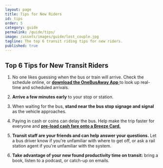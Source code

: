 ```yaml
---
layout: page
title: Tips for New Riders
id: tips
order: 5
category: guide
permalink: /guide/tips/
image: /assets/images/guide/lost_couple.jpg
tagline: The top 6 transit riding tips for new riders.
published: true
---
```


## Top 6 Tips for New Transit Riders

1.  No one likes guessing when the bus or train will arrive.  Check the schedule online, or <a href="http://atltransit.org/guide/safety/#real-time-info"> **download the OneBusAway App** </a> to look up real-time and scheduled arrivals.

2.  **Arrive a few minutes early** to your stop or station.

3.  When waiting for the bus, **stand near the bus stop signage and signal** as the vehicle approaches.

4.  Paying in cash or coins can delay the bus.  Help make the trip faster for everyone and <a href="http://www.breezecard.com/"> **pre-load cash fare onto a Breeze Card.** </a>

5.  **Transit staff are your friends and can help answer your questions.**  Let a bus driver know if you're unfamiliar with where to get off, or ask a rail station agent if you're unfamiliar with the system.

6.  **Take advantage of your new found productivity time on transit:** bring a book, listen to a podcast, or catch-up on emails.
